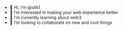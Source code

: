 - 👋 Hi, I’m @slik1
- 👀 I’m interested in making your web experience better
- 🌱 I’m currently learning about web3
- 💞️ I’m looking to collaborate on new and cool things


<!---
slik1/slik1 is a ✨ special ✨ repository because its `README.md` (this file) appears on your GitHub profile.
You can click the Preview link to take a look at your changes.
--->
